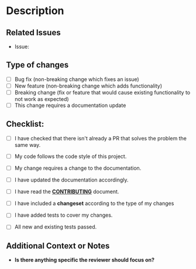 <!--- Provide a general summary of your changes in the Title above -->

# Description
<!-- Please include a summary of the changes and the related issue. Please also include relevant motivation and context. List any dependencies that are required for this change. -->

## Related Issues
<!-- Link to any GitHub issues being addressed in this PR: -->

- Issue:

## Type of changes
<!--- What types of changes does your code introduce? Put an `x` in all the boxes that apply: -->

- [ ] Bug fix (non-breaking change which fixes an issue)
- [ ] New feature (non-breaking change which adds functionality)
- [ ] Breaking change (fix or feature that would cause existing functionality to not work as expected)
- [ ] This change requires a documentation update

## Checklist:
<!--- Go over all the following points, and put an `x` in all the boxes that apply. -->
<!--- If you're unsure about any of these, don't hesitate to ask. We're here to help! -->

- [ ] I have checked that there isn't already a PR that solves the problem the same way.
- [ ] My code follows the code style of this project.
- [ ] My change requires a change to the documentation.
- [ ] I have updated the documentation accordingly.
- [ ] I have read the [**CONTRIBUTING**](https://github.com/ITZSHOAIB/agentic-express/blob/main/.github/CONTRIBUTING.md) document.
- [ ] I have included a **changeset** according to the type of my changes
- [ ] I have added tests to cover my changes.
- [ ] All new and existing tests passed.


## Additional Context or Notes
<!-- Please add any additional information that would help a reviewer understand the PR. -->

- **Is there anything specific the reviewer should focus on?**
